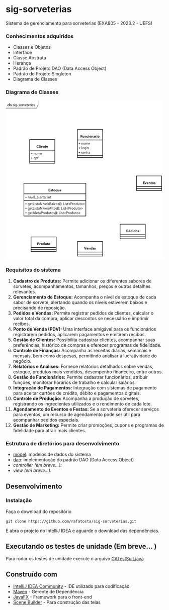 # sig-sorveterias
 Sistema de gerenciamento para sorveterias (EXA805 - 2023.2 - UEFS)

### Conhecimentos adquiridos

- Classes e Objetos
- Interface
- Classe Abstrata
- Herança
- Padrão de Projeto DAO (Data Access Object)
- Padrão de Projeto Singleton
- Diagrama de Classes

### Diagrama de Classes

![Diagrama de Classe](/doc/sig_sorveterias.png)

### Requisitos do sistema
1. **Cadastro de Produtos:** Permite adicionar os diferentes sabores de sorvetes, acompanhamentos, tamanhos, preços e outros detalhes relevantes.
2. **Gerenciamento de Estoque:** Acompanha o nível de estoque de cada sabor de sorvete, alertando quando os níveis estiverem baixos e precisando de reposição.
3. **Pedidos e Vendas:** Permite registrar pedidos de clientes, calcular o valor total da compra, aplicar descontos se necessário e imprimir recibos.
4. **Ponto de Venda (PDV):** Uma interface amigável para os funcionários registrarem pedidos, aplicarem pagamentos e emitirem recibos.
5. **Gestão de Clientes:** Possibilita cadastrar clientes, acompanhar suas preferências, histórico de compras e oferecer programas de fidelidade.
6. **Controle de Finanças:** Acompanha as receitas diárias, semanais e mensais, bem como despesas, permitindo analisar a lucratividade do negócio.
7. **Relatórios e Análises:** Fornece relatórios detalhados sobre vendas, estoque, produtos mais vendidos, desempenho financeiro, entre outros.
8. **Gestão de Funcionários:** Permite cadastrar funcionários, atribuir funções, monitorar horários de trabalho e calcular salários.
9. **Integração de Pagamentos:** Integração com sistemas de pagamento para aceitar cartões de crédito, débito e pagamentos digitais.
10. **Controle de Produção:** Acompanha a produção de sorvetes, registrando os ingredientes utilizados e o rendimento de cada lote.
11. **Agendamento de Eventos e Festas:** Se a sorveteria oferecer serviços para eventos, um recurso de agendamento pode ser útil para acompanhar pedidos especiais.
12. **Gestão de Marketing:** Permite criar promoções, cupons e programas de fidelidade para atrair mais clientes.

### Estrutura de diretórios para desenvolvimento
- [model](/src/main/java/com/uefs/sigsorveterias/model): modelos de dados do sistema
- [dao](/src/main/java/com/uefs/sigsorveterias/dao): implementação do padrão DAO (Data Access Object)
- *controller (em breve...):*
- *view (em breve...):*
## Desenvolvimento

### Instalação

Faça o download do repositório

```
git clone https://github.com/rafatosta/sig-sorveterias.git
```

E abra o projeto no IntelliJ IDEA e aguarde o download das dependências.

## Executando os testes de unidade (Em breve... )

Para rodar os testes de unidade execute o arquivo [GATestSuit.java](...GATestSuit.java)

## Construído com

* [IntelliJ IDEA Community](https://www.jetbrains.com/idea/download/) - IDE utilizado para codificação
* [Maven](https://maven.apache.org/) - Gerente de Dependência
* [JavaFX](https://openjfx.io/) - Framework para o front-end
* [Scene Builder](https://gluonhq.com/products/scene-builder/) - Para construção das telas